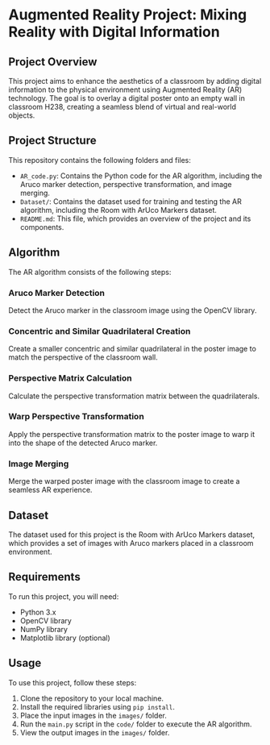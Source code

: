 # Augmented Reality Project: Mixing Reality with Digital Information

## Project Overview

This project aims to enhance the aesthetics of a classroom by adding digital information to the physical environment using Augmented Reality (AR) technology. The goal is to overlay a digital poster onto an empty wall in classroom H238, creating a seamless blend of virtual and real-world objects.

## Project Structure

This repository contains the following folders and files:

* `AR_code.py`: Contains the Python code for the AR algorithm, including the Aruco marker detection, perspective transformation, and image merging.
* `Dataset/`: Contains the dataset used for training and testing the AR algorithm, including the Room with ArUco Markers dataset.
* `README.md`: This file, which provides an overview of the project and its components.

## Algorithm

The AR algorithm consists of the following steps:

### Aruco Marker Detection

Detect the Aruco marker in the classroom image using the OpenCV library.

### Concentric and Similar Quadrilateral Creation

Create a smaller concentric and similar quadrilateral in the poster image to match the perspective of the classroom wall.

### Perspective Matrix Calculation

Calculate the perspective transformation matrix between the quadrilaterals.

### Warp Perspective Transformation

Apply the perspective transformation matrix to the poster image to warp it into the shape of the detected Aruco marker.

### Image Merging

Merge the warped poster image with the classroom image to create a seamless AR experience.

## Dataset

The dataset used for this project is the Room with ArUco Markers dataset, which provides a set of images with Aruco markers placed in a classroom environment.

## Requirements

To run this project, you will need:

* Python 3.x
* OpenCV library
* NumPy library
* Matplotlib library (optional)

## Usage

To use this project, follow these steps:

1. Clone the repository to your local machine.
2. Install the required libraries using `pip install`.
3. Place the input images in the `images/` folder.
4. Run the `main.py` script in the `code/` folder to execute the AR algorithm.
5. View the output images in the `images/` folder.
